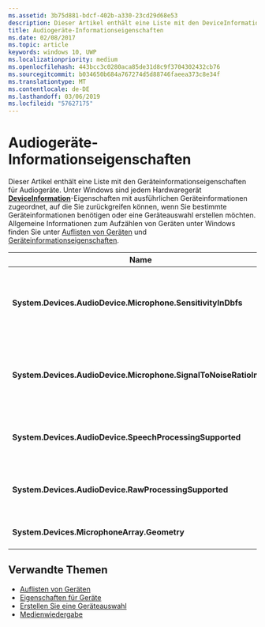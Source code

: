 ```yaml
---
ms.assetid: 3b75d881-bdcf-402b-a330-23cd29d68e53
description: Dieser Artikel enthält eine Liste mit den DeviceInformation-Eigenschaften für Audiogeräte.
title: Audiogeräte-Informationseigenschaften
ms.date: 02/08/2017
ms.topic: article
keywords: windows 10, UWP
ms.localizationpriority: medium
ms.openlocfilehash: 443bcc3c0280aca85de31d8c9f3704302432cb76
ms.sourcegitcommit: b034650b684a767274d5d88746faeea373c8e34f
ms.translationtype: MT
ms.contentlocale: de-DE
ms.lasthandoff: 03/06/2019
ms.locfileid: "57627175"
---
```

# <a name="audio-device-information-properties"></a>Audiogeräte-Informationseigenschaften

Dieser Artikel enthält eine Liste mit den Geräteinformationseigenschaften für Audiogeräte. Unter Windows sind jedem Hardwaregerät [**DeviceInformation**](https://msdn.microsoft.com/library/windows/apps/BR225393)-Eigenschaften mit ausführlichen Geräteinformationen zugeordnet, auf die Sie zurückgreifen können, wenn Sie bestimmte Geräteinformationen benötigen oder eine Geräteauswahl erstellen möchten. Allgemeine Informationen zum Aufzählen von Geräten unter Windows finden Sie unter [Auflisten von Geräten](../devices-sensors/enumerate-devices.md) und [Geräteinformationseigenschaften](../devices-sensors/device-information-properties.md).


|Name|Typ|Beschreibung|
|------------------------------------------------------------|------------|------------------------------------------------------|
|**System.Devices.AudioDevice.Microphone.SensitivityInDbfs**|Double|Gibt die Empfindlichkeit des Mikrofons in Dezibel relativ zu Full-Scale-Einheiten (dB FS) an.|
|**System.Devices.AudioDevice.Microphone.SignalToNoiseRatioInDb**|Double|Gibt für das Mikrofon das Signal-Rausch-Verhältnis (SNR) in Dezibeleinheiten (dB) an.|
|**System.Devices.AudioDevice.SpeechProcessingSupported**|Boolesch|Gibt an, ob das Audiogerät die Verarbeitung von Sprache unterstützt.|
|**System.Devices.AudioDevice.RawProcessingSupported**|Boolesch|Gibt an, ob das Audiogerät die Verarbeitung von Rohdaten unterstützt.|
|**System.Devices.MicrophoneArray.Geometry**|unsigned char[]|Geometriedaten für ein Mikrofonarray.|

## <a name="related-topics"></a>Verwandte Themen

* [Auflisten von Geräten](../devices-sensors/enumerate-devices.md)
* [Eigenschaften für Geräte](../devices-sensors/device-information-properties.md)
* [Erstellen Sie eine Geräteauswahl](../devices-sensors/build-a-device-selector.md)
* [Medienwiedergabe](media-playback.md)




